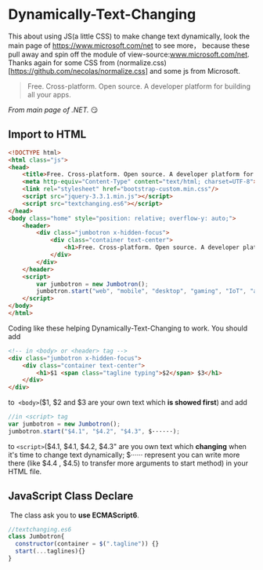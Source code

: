 # Dynamically-Text-Changing

This about using JS(a little CSS) to make change text dynamically, look the main page of https://www.microsoft.com/net to see more， because these  pull away and spin off the module of view-source:www.microsoft.com/net. Thanks again for some CSS from (normalize.css)[https://github.com/necolas/normalize.css] and some js from Microsoft.
> Free. Cross-platform. Open source. A developer platform for building all your apps.



*From main page of .NET.* :smirk:

## Import to HTML
```html
<!DOCTYPE html>
<html class="js">
<head>
	<title>Free. Cross-platform. Open source. A developer platform for building all your apps.</title>
	<meta http-equiv="Content-Type" content="text/html; charset=UTF-8">
	<link rel="stylesheet" href="bootstrap-custom.min.css"/>
	<script src="jquery-3.3.1.min.js"></script>
	<script src="textchanging.es6"></script>
</head>
<body class="home" style="position: relative; overflow-y: auto;">
	<header>
		<div class="jumbotron x-hidden-focus">
			<div class="container text-center">
				<h1>Free. Cross-platform. Open source. A developer platform for building <span class="tagline typing">all your</span> apps.</h1>
			</div>
		</div>
	</header>
	<script>
		var jumbotron = new Jumbotron();
		jumbotron.start("web", "mobile", "desktop", "gaming", "IoT", "all your");
	</script>
</body>
</html>
```
Coding like these helping Dynamically-Text-Changing to work. You should add
```html
<!-- in <body> or <header> tag -->
<div class="jumbotron x-hidden-focus">
	<div class="container text-center">
		<h1>$1 <span class="tagline typing">$2</span> $3</h1>
	</div>
</div>
```
to  `<body>`($1, $2 and $3 are your own text which **is showed first**) and add
```javascript
//in <script> tag
var jumbotron = new Jumbotron();
jumbotron.start("$4.1", "$4.2", "$4.3", $······);
```
to `<script>`($4.1, $4.1, $4.2, $4.3" are you own text which **changing** when it's time to change text dynamically; $······ represent you can write more there (like $4.4 , $4.5) to transfer more arguments to start method) in your HTML file.
  
  ## JavaScript Class Declare
  The class ask you to **use ECMAScript6**.
  ```javascript 
  //textchanging.es6
class Jumbotron{
	constructor(container = $(".tagline")) {}
	start(...taglines){}
}
  ```
